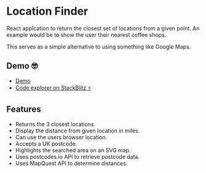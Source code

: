 # Location Finder

React applcation to return the closest set of locations from a given point. An example would be to show the user their nearest coffee shops.

This serves as a simple alternative to using something like Google Maps.

## Demo 🤓
-  [Demo](https://location-finder.stackblitz.io)
-  [Code explorer on StackBlitz ⚡️](https://stackblitz.com/edit/location-finder)

## Features

  - Returns the 3 closest locations.
  - Display the distance from given location in miles.
  - Can use the users browser location.
  - Accepts a UK postcode.
  - Highlights the searched area on an SVG map.
  - Uses postcodes.io API to retrieve postcode data.
  - Uses MapQuest API to determine distances.